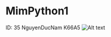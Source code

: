 # MimPython1
ID: 35 NguyenDucNam  K66A5
![Alt text](https://media.giphy.com/media/H2u46cKU3VaXht6Iv9/giphy.gif)
